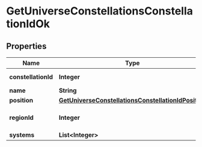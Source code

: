 
# GetUniverseConstellationsConstellationIdOk

## Properties
Name | Type | Description | Notes
------------ | ------------- | ------------- | -------------
**constellationId** | **Integer** | constellation_id integer | 
**name** | **String** | name string | 
**position** | [**GetUniverseConstellationsConstellationIdPosition**](GetUniverseConstellationsConstellationIdPosition.md) |  |  [optional]
**regionId** | **Integer** | The region this constellation is in | 
**systems** | **List&lt;Integer&gt;** | systems array | 



